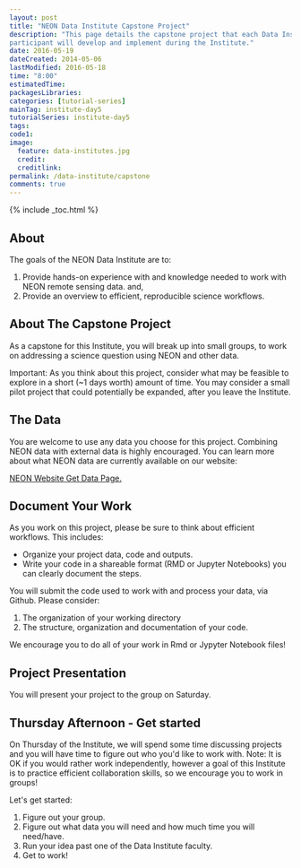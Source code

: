 ```yaml
---
layout: post
title: "NEON Data Institute Capstone Project"
description: "This page details the capstone project that each Data Institute
participant will develop and implement during the Institute."
date: 2016-05-19
dateCreated: 2014-05-06
lastModified: 2016-05-18
time: "8:00"
estimatedTime:
packagesLibraries:
categories: [tutorial-series]
mainTag: institute-day5
tutorialSeries: institute-day5
tags:
code1:
image:
  feature: data-institutes.jpg
  credit:
  creditlink:
permalink: /data-institute/capstone
comments: true
---
```


{% include _toc.html %}

## About

The goals of the NEON Data Institute are to:

1. Provide hands-on experience with and knowledge needed to work with NEON remote
sensing data. and,
2. Provide an overview to efficient, reproducible science workflows.

## About The Capstone Project

As a capstone for this Institute, you will break up into small groups, to work 
on addressing a science question using NEON and other data.

Important: As you think about this project, consider what may be feasible to 
explore in a short (~1 days worth) amount of time. You may consider a small 
pilot project that could potentially be expanded, after you leave the Institute.  


## The Data
You are welcome to use any data you choose for this project. Combining NEON data
with external data is highly encouraged. You can learn more about what NEON 
data are currently available on our website:

<a class="btn btn-inverse" href="http://www.neonscience.org/data-resources/get-data" target="_blank">NEON Website Get Data Page.</a>

## Document Your Work

 As you work on this project, please be sure to think about efficient workflows.
 This includes:

 * Organize your project data, code and outputs.
 * Write your code in a shareable format (RMD or Jupyter Notebooks) you can 
clearly document the steps.

You will submit the code used to work with and process your data, via Github.
Please consider:

1. The organization of your working directory
2. The structure, organization and documentation of your code.

We encourage you to do all of your work in Rmd or Jypyter Notebook files!

## Project Presentation

 You will present your project to the group on Saturday.

## Thursday Afternoon - Get started

On Thursday of the Institute, we will spend some time discussing projects and you
will have time to figure out who you'd like to work with. Note: It is OK if you
would rather work independently, however a goal of this Institute is to practice
efficient collaboration skills, so we encourage you to work in groups!

Let's get started:

1. Figure out your group.
2. Figure out what data you will need and how much time you will need/have.
3. Run your idea past one of the Data Institute faculty. 
4. Get to work!
